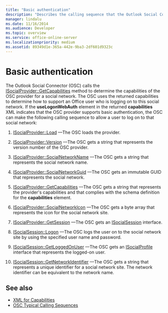 ```yaml
---
title: "Basic authentication"
description: "Describes the calling sequence that the Outlook Social Connector can make to allow a user to log on to a social network."
manager: lindalu
ms.date: 11/16/2014
ms.audience: Developer
ms.topic: overview
ms.service: office-online-server
ms.localizationpriority: medium
ms.assetid: 89349d1e-365a-442e-9ba3-2df601d9323c
---
```


# Basic authentication

The Outlook Social Connector (OSC) calls the [ISocialProvider::GetCapabilities](isocialprovider-getcapabilities.md) method to determine the capabilities of the OSC provider for a social network. The OSC uses the returned capabilities to determine how to support an Office user who is logging on to this social network. If the **useLogonWebAuth** element in the returned **capabilities** XML indicates that the OSC provider supports basic authentication, the OSC can make the following calling sequence to allow a user to log on to that social network: 
  
1. [ISocialProvider::Load](isocialprovider-load.md) —The OSC loads the provider. 
    
2. [ISocialProvider::Version](isocialprovider-version.md) —The OSC gets a string that represents the version number of the OSC provider. 
    
3. [ISocialProvider::SocialNetworkName](isocialprovider-socialnetworkname.md) —The OSC gets a string that represents the social network name. 
    
4. [ISocialProvider::SocialNetworkGuid](isocialprovider-socialnetworkguid.md) —The OSC gets an immutable GUID that represents the social network. 
    
5. [ISocialProvider::GetCapabilities](isocialprovider-getcapabilities.md) —The OSC gets a string that represents the provider's capabilities and that complies with the schema definition for the **capabilities** element. 
    
6. [ISocialProvider::SocialNetworkIcon](isocialprovider-socialnetworkicon.md) —The OSC gets a byte array that represents the icon for the social network site. 
    
7. [ISocialProvider::GetSession](isocialprovider-getsession.md) —The OSC gets an [ISocialSession](isocialsessioniunknown.md) interface. 
    
8. [ISocialSession::Logon](isocialsession-logon.md) —The OSC logs the user on to the social network site by using the specified user name and password. 
    
9. [ISocialSession::GetLoggedOnUser](isocialsession-getloggedonuser.md) —The OSC gets an [ISocialProfile](isocialprovideriunknown.md) interface that represents the logged-on user. 
    
10. [ISocialSession::GetNetworkIdentifier](isocialsession-getnetworkidentifier.md) —The OSC gets a string that represents a unique identifier for a social network site. The network identifier can be equivalent to the network name. 
    
## See also

- [XML for Capabilities](xml-for-capabilities.md)
- [OSC Typical Calling Sequences](osc-typical-calling-sequences.md)

